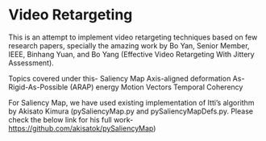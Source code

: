 
# Video Retargeting

This is an attempt to implement video retargeting techniques based on few research papers, specially the amazing work by Bo Yan, Senior Member, IEEE, Binhang Yuan, and Bo Yang (Effective Video Retargeting With Jittery Assessment).

Topics covered under this-
Saliency Map
Axis-aligned deformation
As-Rigid-As-Possible (ARAP) energy 
Motion Vectors
Temporal Coherency


For Saliency Map, we have used existing implementation of Itti’s algorithm by Akisato Kimura
(pySaliencyMap.py and pySaliencyMapDefs.py. Please check the below link for his full work-
https://github.com/akisatok/pySaliencyMap)



